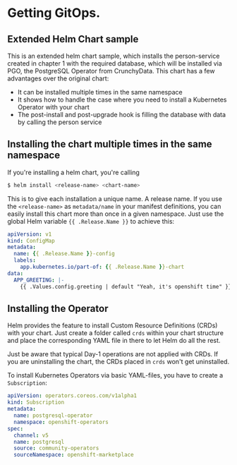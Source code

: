 # Getting GitOps.
## Extended Helm Chart sample
This is an extended helm chart sample, which installs the person-service created in chapter 1 with the required database, which will be installed via PGO, the PostgreSQL Operator from CrunchyData. This chart has a few advantages over the original chart:

- It can be installed multiple times in the same namespace 
- It shows how to handle the case where you need to install a Kubernetes Operator with your chart
- The post-install and post-upgrade hook is filling the database with data by calling the person service 

## Installing the chart multiple times in the same namespace
If you're installing a helm chart, you're calling 

```bash
$ helm install <release-name> <chart-name>
```
This is to give each installation a unique name. A release name. If you use the `<release-name>` as `metadata/name` in your manifest definitions, you can easily install this chart more than once in a given namespace. Just use the global Helm variable `{{ .Release.Name }}` to achieve this:

```YAML
apiVersion: v1
kind: ConfigMap
metadata:
  name: {{ .Release.Name }}-config
  labels:
    app.kubernetes.io/part-of: {{ .Release.Name }}-chart
data:
  APP_GREETING: |- 
    {{ .Values.config.greeting | default "Yeah, it's openshift time" }}
```



## Installing the Operator 
Helm provides the feature to install Custom Resource Definitions (CRDs) with your chart. Just create a folder called `crds` within your chart structure and place the corresponding YAML file in there to let Helm do all the rest.

Just be aware that typical Day-1 operations are not applied with CRDs. If you are uninstalling the chart, the CRDs placed in `crds` won't get uninstalled. 

To install Kubernetes Operators via basic YAML-files, you have to create a `Subscription`:

```YAML
apiVersion: operators.coreos.com/v1alpha1
kind: Subscription
metadata:
  name: postgresql-operator
  namespace: openshift-operators
spec:
  channel: v5 
  name: postgresql
  source: community-operators 
  sourceNamespace: openshift-marketplace
```
